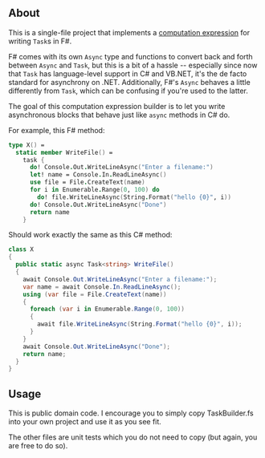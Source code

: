 ## About

This is a single-file project that implements a [computation
expression](https://docs.microsoft.com/en-us/dotnet/articles/fsharp/language-reference/computation-expressions)
for writing `Task`s in F#.

F# comes with its own `Async` type and functions to convert back and forth between `Async` and `Task`, but this is a bit of a hassle -- especially since now that `Task` has language-level support in C# and VB.NET, it's the de facto standard for asynchrony on .NET. Additionally, F#'s `Async` behaves a little differently from `Task`, which can be confusing if you're used to the latter.

The goal of this computation expression builder is to let you write
asynchronous blocks that behave just like `async` methods in C# do.

For example, this F# method:

```fsharp
type X() =
  static member WriteFile() =
    task {
      do! Console.Out.WriteLineAsync("Enter a filename:")
      let! name = Console.In.ReadLineAsync()
      use file = File.CreateText(name)
      for i in Enumerable.Range(0, 100) do
        do! file.WriteLineAsync(String.Format("hello {0}", i))
      do! Console.Out.WriteLineAsync("Done")
      return name
    }
```

Should work exactly the same as this C# method:

```csharp
class X
{
  public static async Task<string> WriteFile()
  {
    await Console.Out.WriteLineAsync("Enter a filename:");
    var name = await Console.In.ReadLineAsync();
    using (var file = File.CreateText(name))
    {
      foreach (var i in Enumerable.Range(0, 100))
      {
        await file.WriteLineAsync(String.Format("hello {0}", i));
      }
    }
    await Console.Out.WriteLineAsync("Done");
    return name;
  }
}
```

## Usage

This is public domain code. I encourage you to simply copy
TaskBuilder.fs into your own project and use it as you see fit.

The other files are unit tests which you do not need to copy (but
again, you are free to do so).